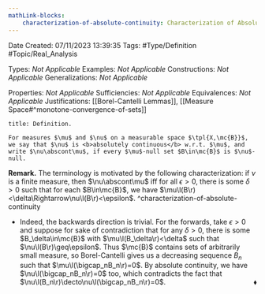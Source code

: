 ```yaml
---
mathLink-blocks:
    characterization-of-absolute-continuity: Characterization of Absolute Continuity
---
```


<div class="topSpace"></div>

Date Created: 07/11/2023 13:39:35
Tags: #Type/Definition #Topic/Real_Analysis

Types: <i>Not Applicable</i>
Examples: <i>Not Applicable</i>
Constructions: <i>Not Applicable</i>
Generalizations: <i>Not Applicable</i>

Properties: <i>Not Applicable</i>
Sufficiencies: <i>Not Applicable</i>
Equivalences: <i>Not Applicable</i>
Justifications: [[Borel-Cantelli Lemmas]], [[Measure Space#^monotone-convergence-of-sets]]

``` ad-Definition
title: Definition.

For measures $\mu$ and $\nu$ on a measurable space $\tpl{X,\mc{B}}$, we say that $\nu$ is <b>absolutely continuous</b> w.r.t. $\mu$, and write $\nu\abscont\mu$, if every $\mu$-null set $B\in\mc{B}$ is $\nu$-null.

```

<b>Remark.</b> The terminology is motivated by the following characterization: if $\nu$ is a finite measure, then $\nu\abscont\mu$ iff for all $\epsilon>0$, there is some $\delta>0$ such that for each $B\in\mc{B}$, we have $\mu\l(B\r)<\delta\Rightarrow\nu\l(B\r)<\epsilon$. ^characterization-of-absolute-continuity
* Indeed, the backwards direction is trivial. For the forwards, take $\epsilon>0$ and suppose for sake of contradiction that for any $\delta>0$, there is some $B_\delta\in\mc{B}$ with $\mu\l(B_\delta\r)<\delta$ such that $\nu\l(B\r)\geq\epsilon$. Thus $\mc{B}$ contains sets of arbitrarily small measure, so Borel-Cantelli gives us a decreasing sequence $B_n$ such that $\mu\l(\bigcap_nB_n\r)=0$. By absolute continuity, we have $\nu\l(\bigcap_nB_n\r)=0$ too, which contradicts the fact that $\nu\l(B_n\r)\decto\nu\l(\bigcap_nB_n\r)=0$.<span style="float:right;">$\blacklozenge$</span>
